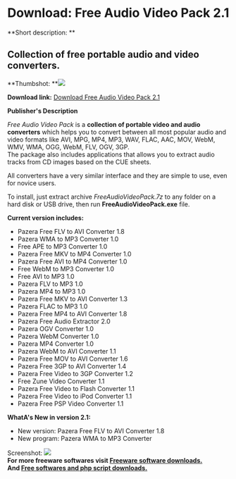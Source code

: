 # Download: Free Audio Video Pack 2.1

**Short description: **

## Collection of free portable audio and video converters.

  
**Thumbshot: **![](http://www.freewarefiles.com/screenshot/pz_freeaudiovideopack_md.jpg)   
  
**Download link:** [Download Free Audio Video Pack 2.1](http://freesoftwares.boysofts.com/Free-Audio-Video-Pack_program_49807.html)  
  

**Publisher's Description**  
  

_Free Audio Video Pack_ is a **collection of portable video and audio
converters** which helps you to convert between all most popular audio and
video formats like AVI, MPG, MP4, MP3, WAV, FLAC, AAC, MOV, WebM, WMV, WMA,
OGG, WebM, FLV, OGV, 3GP.  
The package also includes applications that allows you to extract audio tracks
from CD images based on the CUE sheets.

All converters have a very similar interface and they are simple to use, even
for novice users.

To install, just extract archive _FreeAudioVideoPack.7z_ to any folder on a
hard disk or USB drive, then run **FreeAudioVideoPack.exe** file.

**Current version includes:**

  * Pazera Free FLV to AVI Converter 1.8 
  * Pazera WMA to MP3 Converter 1.0 
  * Free APE to MP3 Converter 1.0 
  * Pazera Free MKV to MP4 Converter 1.0 
  * Pazera Free AVI to MP4 Converter 1.0 
  * Free WebM to MP3 Converter 1.0 
  * Free AVI to MP3 1.0 
  * Pazera FLV to MP3 1.0 
  * Pazera MP4 to MP3 1.0 
  * Pazera Free MKV to AVI Converter 1.3 
  * Pazera FLAC to MP3 1.0 
  * Pazera Free MP4 to AVI Converter 1.8 
  * Pazera Free Audio Extractor 2.0 
  * Pazera OGV Converter 1.0 
  * Pazera WebM Converter 1.0 
  * Pazera MP4 Converter 1.0 
  * Pazera WebM to AVI Converter 1.1 
  * Pazera Free MOV to AVI Converter 1.6 
  * Pazera Free 3GP to AVI Converter 1.4 
  * Pazera Free Video to 3GP Converter 1.2 
  * Free Zune Video Converter 1.1 
  * Pazera Free Video to Flash Converter 1.1 
  * Pazera Free Video to iPod Converter 1.1 
  * Pazera Free PSP Video Converter 1.1 

**WhatA's New in version 2.1:**

  * New version: Pazera Free FLV to AVI Converter 1.8
  * New program: Pazera WMA to MP3 Converter

  
  
Screenshot:
![](http://www.freewarefiles.com/screenshot/pz_freeaudiovideopack.jpg)  
**For more freeware softwares visit [Freeware software downloads.](http://freesoftwares.boysofts.com/)**   
**And [Free softwares and php script downloads.](http://www.boysofts.com/)**

